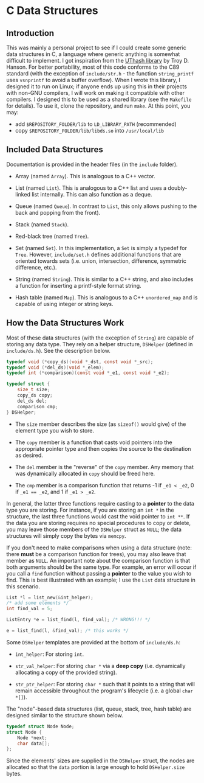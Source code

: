 # C Data Structures

## Introduction

This was mainly a personal project to see if I could create some generic data structures
in C, a language where generic anything is somewhat difficult to implement. I got
inspiration from the [UThash library](https://github.com/troydhanson/uthash) by Troy D.
Hanson. For better portability, most of this code conforms to the C89 standard
(with the exception of `include/str.h` - the function `string_printf` uses `vsnprintf` to
avoid a buffer overflow). When I wrote this library, I designed it to run on Linux; if anyone
ends up using this in their projects with non-GNU compilers, I will work on
making it compatible with other compilers. I designed this to be used as a shared library
(see the `Makefile` for details). To use it, clone the repository, and run `make`. At this point,
you may:

 - add `$REPOSITORY_FOLDER/lib` to `LD_LIBRARY_PATH` (recommended)
 - copy `$REPOSITORY_FOLDER/lib/libds.so` into `/usr/local/lib`

## Included Data Structures

Documentation is provided in the header files (in the `include` folder).

 - Array (named `Array`). This is analogous to a C++ vector.

 - List (named `List`). This is analogous to a C++ list and uses a doubly-linked list
 internally. This can also function as a deque.

 - Queue (named `Queue`). In contrast to `List`, this only allows pushing to the back and
 popping from the front).

 - Stack (named `Stack`).

 - Red-black tree (named `Tree`).

 - Set (named `Set`). In this implementation, a `Set` is simply a typedef for `Tree`.
 However, `include/set.h` defines additional functions that are oriented towards sets (i.e. union, 
 intersection, difference, symmetric difference, etc.).

 - String (named `String`). This is similar to a C++ string, and also includes a function
 for inserting a printf-style format string.

 - Hash table (named `Map`). This is analogous to a C++ `unordered_map` and is capable of
 using integer or string keys.

## How the Data Structures Work

Most of these data structures (with the exception of `String`) are capable of storing any
data type. They rely on a helper structure, `DSHelper` (defined in `include/ds.h`). See the
description below.

```c
typedef void (*copy_ds)(void *_dst, const void *_src);
typedef void (*del_ds)(void *_elem);
typedef int (*comparison)(const void *_e1, const void *_e2);

typedef struct {
    size_t size;
    copy_ds copy;
    del_ds del;
    comparison cmp;
} DSHelper;
```

 - The `size` member describes the size (as `sizeof()` would give) of the element type you
 wish to store.

 - The `copy` member is a function that casts void pointers into the appropriate pointer type
 and then copies the source to the destination as desired.

 - The `del` member is the "reverse" of the `copy` member. Any memory that was dynamically
 allocated in `copy` should be freed here.

 - The `cmp` member is a comparison function that returns -1 if `_e1 < _e2`, 0 if `_e1 == _e2`,
 and 1 if `_e1 > _e2`.

In general, the latter three functions require casting to a __pointer__ to the data type you
are storing. For instance, if you are storing an `int *` in the structure, the last three 
functions would cast the void pointer to `int **`. If the data you are storing requires no
special procedures to copy or delete, you may leave those members of the `DSHelper` struct
as `NULL`; the data structures will simply copy the bytes via `memcpy`.

If you don't need to make comparisons when using a data structure (note: there __must__ be a
comparison function for trees), you may also leave that member as `NULL`. An important note
about the comparison function is that both arguments should be the same type. For example, an
error will occur if you call a `find` function without passing a __pointer__ to the value you
wish to find. This is best illustrated with an example; I use the `List` data structure in
this scenario.

```c
List *l = list_new(&int_helper);
/* add some elements */
int find_val = 5;

ListEntry *e = list_find(l, find_val); /* WRONG!!! */

e = list_find(l, &find_val); /* this works */
```

Some `DSHelper` templates are provided at the bottom of `include/ds.h`:

 - `int_helper`: For storing `int`.

 - `str_val_helper`: For storing `char *` via a __deep copy__ (i.e. dynamically allocating
 a copy of the provided string).

 - `str_ptr_helper`: For storing `char *` such that it points to a string that will remain
 accessible throughout the program's lifecycle (i.e. a global `char *[]`).

The "node"-based data structures (list, queue, stack, tree, hash table) are designed similar
to the structure shown below.

```c
typedef struct Node Node;
struct Node {
    Node *next;
    char data[];
};
```

Since the elements' sizes are supplied in the `DSHelper` struct, the nodes are allocated so
that the `data` portion is large enough to hold `DSHelper.size` bytes.
